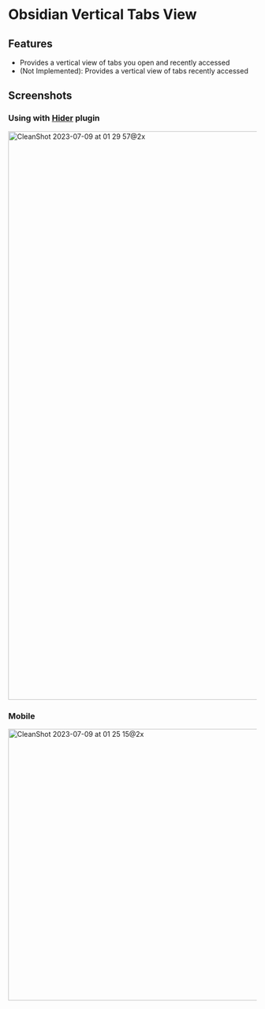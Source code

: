 # Obsidian Vertical Tabs View

## Features

- Provides a vertical view of tabs you open and recently accessed
- (Not Implemented): Provides a vertical view of tabs recently accessed

## Screenshots

### Using with [Hider](https://github.com/kepano/obsidian-hider) plugin

<img width="1153" alt="CleanShot 2023-07-09 at 01 29 57@2x" src="https://github.com/hdykokd/obsidian-vertical-tabs-view/assets/19975408/3b28798a-1c85-4946-b17d-a9995089d17c">

### Mobile

<img width="551" alt="CleanShot 2023-07-09 at 01 25 15@2x" src="https://github.com/hdykokd/obsidian-vertical-tabs-view/assets/19975408/c8617b6e-c30b-487c-ac1c-8f81f31d1428">
